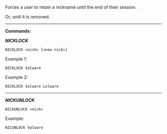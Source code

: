 Forces a user to retain a nickname until the end of their session.

Or, until it is removed.


  -------------------------------------------------
__Commands:__

  ___NICKLOCK___
  
  `NICKLOCK <nick> [<new nick>]`


  Example 1:

  `NICKLOCK Valware`
  
  
  Example 2:

  `NICKLOCK Valware Lolware`
  
  -------------------------------------------------
  
  ___NICKUNLOCK___
  
  `NICKUNLOCK <nick>`
  
  Example:
  
  `NICUNLOCK Valware`
